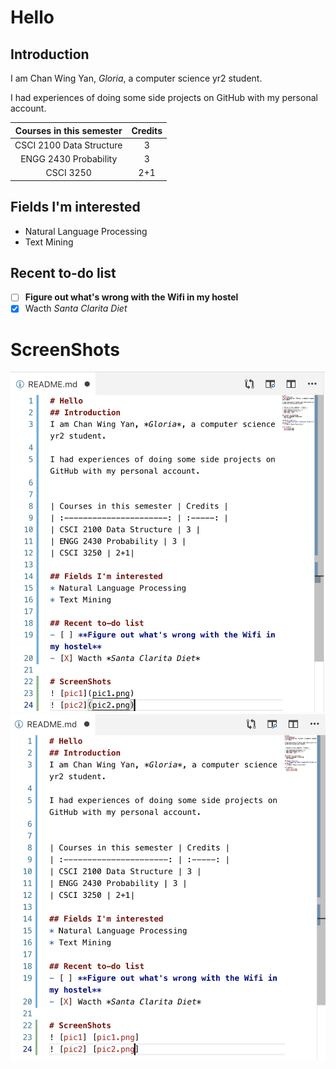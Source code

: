 # Hello
## Introduction
I am Chan Wing Yan, *Gloria*, a computer science yr2 student. 

I had experiences of doing some side projects on GitHub with my personal account.


| Courses in this semester | Credits |
| :----------------------: | :-----: |
| CSCI 2100 Data Structure | 3 |
| ENGG 2430 Probability | 3 |
| CSCI 3250 | 2+1|

## Fields I'm interested
* Natural Language Processing
* Text Mining

## Recent to-do list 
- [ ] **Figure out what's wrong with the Wifi in my hostel**
- [X] Wacth *Santa Clarita Diet*

# ScreenShots
![pic1](pic1.png)
![pic2](pic2.png)
